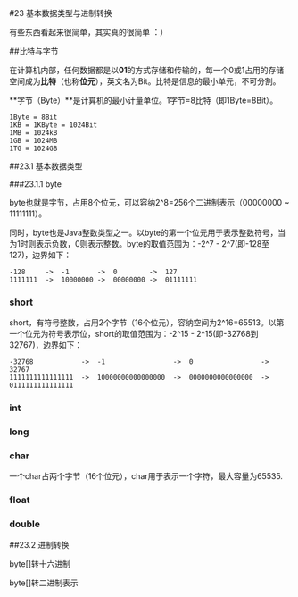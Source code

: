 #23 基本数据类型与进制转换

有些东西看起来很简单，其实真的很简单 ：）

##比特与字节

在计算机内部，任何数据都是以**01**的方式存储和传输的，每一个0或1占用的存储空间成为**比特**（也称**位元**），英文名为Bit。比特是信息的最小单元，不可分割。

**字节（Byte）**是计算机的最小计量单位。1字节=8比特（即1Byte=8Bit）。

```
1Byte = 8Bit
1KB = 1KByte = 1024Bit
1MB = 1024kB
1GB = 1024MB
1TG = 1024GB
```

##23.1 基本数据类型

###23.1.1 byte

byte也就是字节，占用8个位元，可以容纳2^8=256个二进制表示（00000000 ~ 11111111）。

同时，byte也是Java整数类型之一。以byte的第一个位元用于表示整数符号，当为1时则表示负数，0则表示整数。byte的取值范围为：-2^7 - 2^7(即-128至127)，边界如下：

```
-128     ->  -1       ->  0        ->  127
1111111  ->  10000000 ->  00000000 ->  01111111     
```
### short

short，有符号整数，占用2个字节（16个位元），容纳空间为2^16=65513。以第一个位元为符号表示位，short的取值范围为：-2^15 - 2^15(即-32768到32767)，边界如下：

```
-32768            ->  -1                 ->  0                 -> 32767
1111111111111111  ->  10000000000000000  ->  0000000000000000  -> 0111111111111111
```

### int

### long 

### char
一个char占两个字节（16个位元），char用于表示一个字符，最大容量为65535.

### float

### double

##23.2 进制转换

byte[]转十六进制

byte[]转二进制表示

